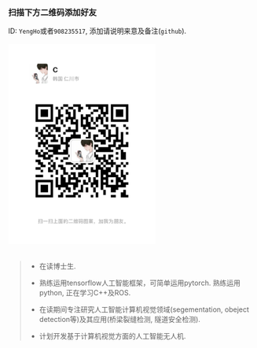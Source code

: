 ### 扫描下方二维码添加好友
ID: `YengHo`或者`908235517`, 添加请说明来意及备注(`github`).</br>
</br>
<img src="https://github.com/CYHooo/CYHooo/blob/main/images/wechatQR.jpg" hight="300" width="300"></br>
</br>
> - 在读博士生.
>
> - 熟练运用tensorflow人工智能框架，可简单运用pytorch. 熟练运用python, 正在学习C++及ROS.
>
> - 在读期间专注研究人工智能计算机视觉领域(segementation, obeject detection等)及其应用(桥梁裂缝检测, 隧道安全检测).
>
> - 计划开发基于计算机视觉方面的人工智能无人机.
